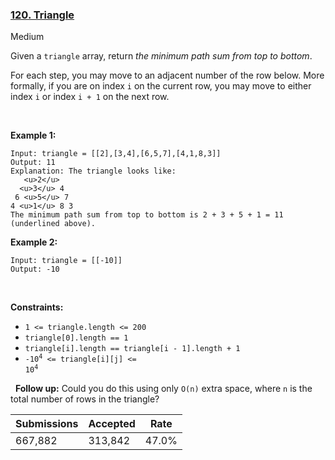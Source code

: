 ### [120. Triangle](https://leetcode.com/problems/triangle/)

Medium

Given a `` triangle `` array, return _the minimum path sum from top to bottom_.

For each step, you may move to an adjacent number of the row below. More formally, if you are on index `` i `` on the current row, you may move to either index `` i `` or index `` i + 1 `` on the next row.

 

__Example 1:__

```
Input: triangle = [[2],[3,4],[6,5,7],[4,1,8,3]]
Output: 11
Explanation: The triangle looks like:
   <u>2</u>
  <u>3</u> 4
 6 <u>5</u> 7
4 <u>1</u> 8 3
The minimum path sum from top to bottom is 2 + 3 + 5 + 1 = 11 (underlined above).
```

__Example 2:__

```
Input: triangle = [[-10]]
Output: -10
```

 

__Constraints:__

*   `` 1 <= triangle.length <= 200 ``
*   `` triangle[0].length == 1 ``
*   `` triangle[i].length == triangle[i - 1].length + 1 ``
*   <code>-10<sup>4</sup> <= triangle[i][j] <= 10<sup>4</sup></code>

 
__Follow up:__ Could you do this using only `` O(n) `` extra space, where `` n `` is the total number of rows in the triangle?

| Submissions    | Accepted     | Rate   |
| -------------- | ------------ | ------ |
| 667,882 | 313,842 | 47.0% |